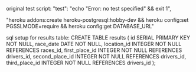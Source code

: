 original test script: "test": "echo \"Error: no test specified\" && exit 1",

"heroku addons:create heroku-postgresql:hobby-dev && heroku config:set PGSSLMODE=require && heroku config:get DATABASE_URL"

sql setup for results table:
CREATE TABLE results (
id SERIAL PRIMARY KEY NOT NULL,
race_date DATE NOT NULL,
location_id INTEGER NOT NULL REFERENCES races_id,
first_place_id INTEGER NOT NULL REFERENCES drivers_id,
second_place_id INTEGER NOT NULL REFERENCES drivers_id,
third_place_id INTEGER NOT NULL REFERENCES drivers_id
);
